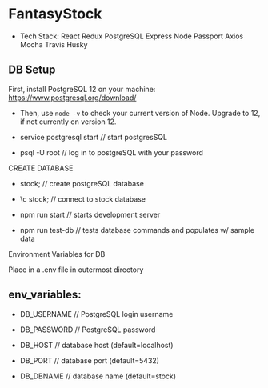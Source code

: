 # FantasyStock

- Tech Stack:
  React Redux PostgreSQL Express Node Passport Axios Mocha Travis Husky

## <a name="DB Setup"></a>DB Setup

First, install PostgreSQL 12 on your machine:
https://www.postgresql.org/download/

- Then, use `node -v` to check your current version of Node. Upgrade to 12, if not currently on version 12.

- service postgresql start // start postgresSQL

- psql -U root // log in to postgreSQL with your password

CREATE DATABASE

- stock; // create postgreSQL database

- \c stock; // connect to stock database

- npm run start // starts development server

- npm run test-db // tests database commands and populates w/ sample data

Environment Variables for DB

Place in a .env file in outermost directory

## env_variables:

- DB_USERNAME // PostgreSQL login username

- DB_PASSWORD // PostgreSQL password

- DB_HOST // database host (default=localhost)

- DB_PORT // database port (default=5432)

- DB_DBNAME // database name (default=stock)
